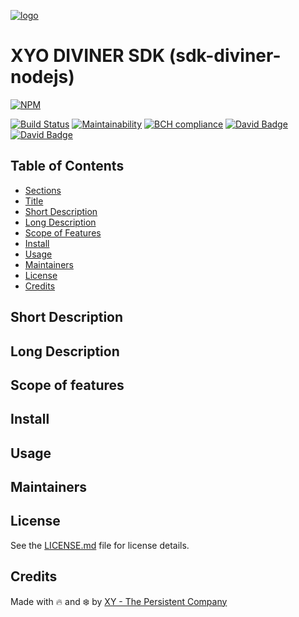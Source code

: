 [logo]: https://cdn.xy.company/img/brand/XYO_full_colored.png

[![logo]](https://xyo.network)


# XYO DIVINER SDK (sdk-diviner-nodejs)

[![NPM](https://nodei.co/npm/@xyo-network/sdk-diviner-nodejs.png)](https://nodei.co/npm/@xyo-network/sdk-diviner-nodejs/) 
 
[![Build Status](https://travis-ci.com/XYOracleNetwork/sdk-diviner-nodejs.svg?branch=develop)](https://travis-ci.com/XYOracleNetwork/sdk-diviner-nodejs)
[![Maintainability](https://api.codeclimate.com/v1/badges/f3dd4f4d35e1bd9eeabc/maintainability)](https://codeclimate.com/github/XYOracleNetwork/sdk-diviner-nodejs/maintainability)
[![BCH compliance](https://bettercodehub.com/edge/badge/XYOracleNetwork/sdk-diviner-nodejs?branch=master&token=3b794c4e6ed44ed9b7d609e4f49fe41ffc3bd44b)](https://bettercodehub.com/)
[![David Badge](https://david-dm.org/xyoraclenetwork/sdk-diviner-nodejs/status.svg)](https://david-dm.org/xyoraclenetwork/sdk-diviner-nodejs)
[![David Badge](https://david-dm.org/xyoraclenetwork/sdk-diviner-nodejs/dev-status.svg)](https://david-dm.org/xyoraclenetwork/sdk-diviner-nodejs)

## Table of Contents

-   [Sections](#sections)
-   [Title](#Simple-Consensus-Smart-Contract-Dapp-Library)
-   [Short Description](#short-description)
-   [Long Description](#long-description)
-   [Scope of Features](#scope-of-features)
-   [Install](#install)
-   [Usage](#usage)
-   [Maintainers](#maintainers)
-   [License](#license)
-   [Credits](#credits)

## Short Description

## Long Description

## Scope of features

## Install

## Usage

## Maintainers

## License

See the [LICENSE.md](LICENSE) file for license details.

## Credits

Made with 🔥 and ❄️ by [XY - The Persistent Company](https://www.xy.company)

